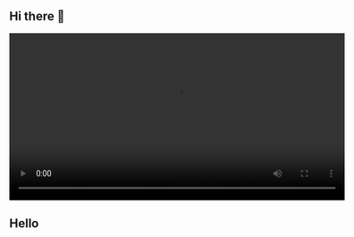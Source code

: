 ## Hi there 👋

<!--
**IvanC987/IvanC987** is a ✨ _special_ ✨ repository because its `README.md` (this file) appears on your GitHub profile.

Here are some ideas to get you started:

- 🔭 I’m currently working on ...
- 🌱 I’m currently learning ...
- 👯 I’m looking to collaborate on ...
- 🤔 I’m looking for help with ...
- 💬 Ask me about ...
- 📫 How to reach me: ...
- 😄 Pronouns: ...
- ⚡ Fun fact: ...
-->


<p align="center">
  <video width="600" controls>
    <source src="https://github.com/IvanC987/IvanC987/blob/main/output.mp4" type="video/mp4">
    Your browser does not support the video tag.
  </video>
</p>

## Hello
